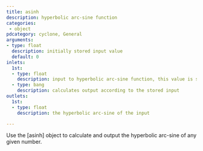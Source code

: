 ```yaml
---
title: asinh
description: hyperbolic arc-sine function
categories:
 - object
pdcategory: cyclone, General
arguments:
- type: float
  description: initially stored input value
  default: 0
inlets:
  1st:
  - type: float
    description: input to hyperbolic arc-sine function, this value is stored and updates the argument
  - type: bang
    description: calculates output according to the stored input
outlets:
  1st:
  - type: float
    description: the hyperbolic arc-sine of the input

---
```


Use the [asinh] object to calculate and output the hyperbolic arc-sine of any given number.


